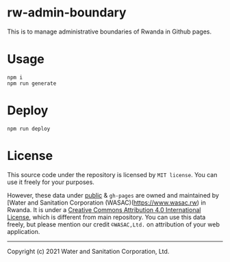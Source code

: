# rw-admin-boundary
This is to manage administrative boundaries of Rwanda in Github pages.

# Usage

```
npm i
npm run generate
```

# Deploy

```
npm run deploy
```

# License

This source code under the repository is licensed by 
`MIT license`. You can use it freely for your purposes.

However, these data under [public](./public) & `gh-pages` are owned and maintained by [Water and Sanitation Corporation (WASAC)(https://www.wasac.rw) in Rwanda. It is under a [Creative Commons Attribution 4.0 International
License](http://creativecommons.org/licenses/by/4.0/), which is different from main repository. You can use this data freely, but please mention our credit `©WASAC,Ltd.` on attribution of your web application.

---
Copyright (c) 2021 Water and Sanitation Corporation, Ltd.